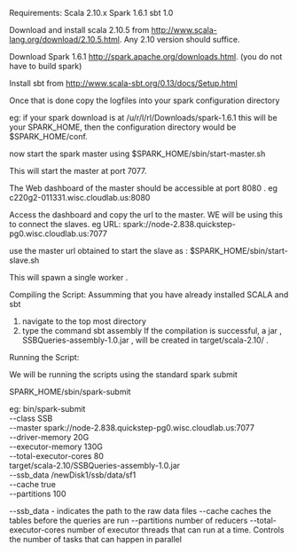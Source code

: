 Requirements:
Scala 2.10.x
Spark 1.6.1
sbt 1.0

Download and install scala 2.10.5 from http://www.scala-lang.org/download/2.10.5.html. Any 2.10 version should suffice.

Download Spark 1.6.1 http://spark.apache.org/downloads.html. (you do not have to build spark)

Install sbt  from http://www.scala-sbt.org/0.13/docs/Setup.html

Once that is done copy the logfiles into your spark  configuration directory

eg: if your spark  download is at  /u/r/l/rl/Downloads/spark-1.6.1
this will be your SPARK_HOME, then the  configuration  directory would be 
$SPARK_HOME/conf.

now start the spark master using 
$SPARK_HOME/sbin/start-master.sh

This will start the master at port 7077.  

The Web dashboard of the master should  be accessible  at port 8080 .
eg c220g2-011331.wisc.cloudlab.us:8080

Access the  dashboard and  copy the url to the master. WE will be using this to connect the slaves.
eg URL: spark://node-2.838.quickstep-pg0.wisc.cloudlab.us:7077

use the master url obtained to start the slave as :
$SPARK_HOME/sbin/start-slave.sh <master-url>

This will spawn  a single worker .


Compiling the Script:
Assumming that you have already installed SCALA and sbt

1. navigate to the top most directory
2. type the command sbt assembly
If the compilation is successful, a jar , SSBQueries-assembly-1.0.jar , will be created in  target/scala-2.10/ .

Running the Script:

We will be running the scripts using the standard spark submit

SPARK_HOME/sbin/spark-submit

eg:
bin/spark-submit \
  --class SSB \
  --master spark://node-2.838.quickstep-pg0.wisc.cloudlab.us:7077 \
  --driver-memory 20G \
  --executor-memory 130G \
  --total-executor-cores 80 \
  target/scala-2.10/SSBQueries-assembly-1.0.jar \
  --ssb_data  /newDisk1/ssb/data/sf1 \
  --cache true \
  --partitions  100

--ssb_data - indicates the path to the raw data files
--cache caches the tables before the queries are run
--partitions  number of reducers
--total-executor-cores  number of executor threads that can run at a time. Controls the number of tasks that can happen in parallel
